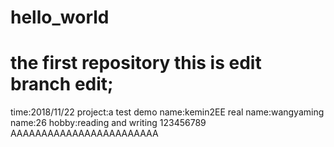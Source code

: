 # hello_world
the first repository
this is edit branch edit;
=======
time:2018/11/22
project:a test demo
name:kemin2EE
real name:wangyaming
name:26
hobby:reading and writing
123456789
AAAAAAAAAAAAAAAAAAAAAAAA
